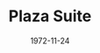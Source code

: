 ---
title: Plaza Suite
date: 1972-11-24
closing_date: 1972-12-09
layout: productions
playbill:
Theatre: Theatre Jacksonville
Venue: Little Theatre
cast:
- Bellboy: Bill Morse
- Karen Nash: Mardie Kelly
- Sam Nash: Roby Robson
- Jean McCormack: Kathy Grimes
- Jesse Kiplinger: John Tilford
- Muriel Tate: Kathy Grimes
- Norma Hubley: Sabina Meyer
- Roy Hubley: Norman Howard
- Borden Eisler: John Tilford
- Mimsey Hubley: Kathy Grimes
crew:
- Director: Robert Knowles
- Scene Design: Hal Henderson
- Stage Manager: Wayne Wofford
- Lighting: Bob Barnes
- Sound: Melinda Barnes
- Properties:
  - Margaret Winstead
  - Laurie Kaden
  - Connie McClure
  - Doug Thomas
- Set Construction:
  - Bill Bacon
  - John Eichenlaub
  - Bob Ladd
  - Jean Mortensen
  - Sharon O'Connel
  - Kathleen O'Connor
- Costumes:
  - Gert Berman
  - Mary Coyle
- Make-up:
  - Norman Howard
  - Melinda Barnes
- Box Office:
  - Ann Dubow
  - Gert Berman
  - Esta Rosenson
external_links:
---